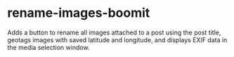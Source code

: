 # rename-images-boomit
 Adds a button to rename all images attached to a post using the post title, geotags images with saved latitude and longitude, and displays EXIF data in the media selection window.
